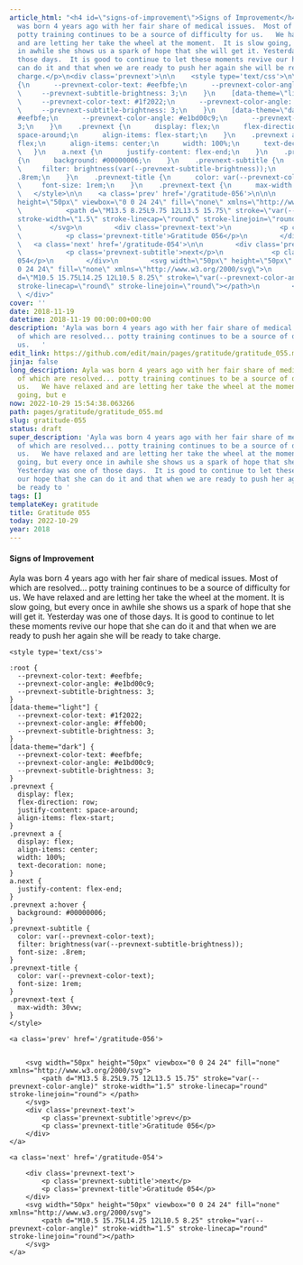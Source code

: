 ```yaml
---
article_html: "<h4 id=\"signs-of-improvement\">Signs of Improvement</h4>\n<p>Ayla
  was born 4 years ago with her fair share of medical issues.  Most of which are resolved...
  potty training continues to be a source of difficulty for us.   We have relaxed
  and are letting her take the wheel at the moment.  It is slow going, but every once
  in awhile she shows us a spark of hope that she will get it. Yesterday was one of
  those days.  It is good to continue to let these moments revive our hope that she
  can do it and that when we are ready to push her again she will be ready to take
  charge.</p>\n<div class='prevnext'>\n\n    <style type='text/css'>\n\n    :root
  {\n      --prevnext-color-text: #eefbfe;\n      --prevnext-color-angle: #e1bd00c9;\n
  \     --prevnext-subtitle-brightness: 3;\n    }\n    [data-theme=\"light\"] {\n
  \     --prevnext-color-text: #1f2022;\n      --prevnext-color-angle: #ffeb00;\n
  \     --prevnext-subtitle-brightness: 3;\n    }\n    [data-theme=\"dark\"] {\n      --prevnext-color-text:
  #eefbfe;\n      --prevnext-color-angle: #e1bd00c9;\n      --prevnext-subtitle-brightness:
  3;\n    }\n    .prevnext {\n      display: flex;\n      flex-direction: row;\n      justify-content:
  space-around;\n      align-items: flex-start;\n    }\n    .prevnext a {\n      display:
  flex;\n      align-items: center;\n      width: 100%;\n      text-decoration: none;\n
  \   }\n    a.next {\n      justify-content: flex-end;\n    }\n    .prevnext a:hover
  {\n      background: #00000006;\n    }\n    .prevnext-subtitle {\n      color: var(--prevnext-color-text);\n
  \     filter: brightness(var(--prevnext-subtitle-brightness));\n      font-size:
  .8rem;\n    }\n    .prevnext-title {\n      color: var(--prevnext-color-text);\n
  \     font-size: 1rem;\n    }\n    .prevnext-text {\n      max-width: 30vw;\n    }\n
  \   </style>\n\n    <a class='prev' href='/gratitude-056'>\n\n\n        <svg width=\"50px\"
  height=\"50px\" viewbox=\"0 0 24 24\" fill=\"none\" xmlns=\"http://www.w3.org/2000/svg\">\n
  \           <path d=\"M13.5 8.25L9.75 12L13.5 15.75\" stroke=\"var(--prevnext-color-angle)\"
  stroke-width=\"1.5\" stroke-linecap=\"round\" stroke-linejoin=\"round\"> </path>\n
  \       </svg>\n        <div class='prevnext-text'>\n            <p class='prevnext-subtitle'>prev</p>\n
  \           <p class='prevnext-title'>Gratitude 056</p>\n        </div>\n    </a>\n\n
  \   <a class='next' href='/gratitude-054'>\n\n        <div class='prevnext-text'>\n
  \           <p class='prevnext-subtitle'>next</p>\n            <p class='prevnext-title'>Gratitude
  054</p>\n        </div>\n        <svg width=\"50px\" height=\"50px\" viewbox=\"0
  0 24 24\" fill=\"none\" xmlns=\"http://www.w3.org/2000/svg\">\n            <path
  d=\"M10.5 15.75L14.25 12L10.5 8.25\" stroke=\"var(--prevnext-color-angle)\" stroke-width=\"1.5\"
  stroke-linecap=\"round\" stroke-linejoin=\"round\"></path>\n        </svg>\n    </a>\n
  \ </div>"
cover: ''
date: 2018-11-19
datetime: 2018-11-19 00:00:00+00:00
description: 'Ayla was born 4 years ago with her fair share of medical issues.  Most
  of which are resolved... potty training continues to be a source of difficulty for
  us.   '
edit_link: https://github.com/edit/main/pages/gratitude/gratitude_055.md
jinja: false
long_description: Ayla was born 4 years ago with her fair share of medical issues.  Most
  of which are resolved... potty training continues to be a source of difficulty for
  us.   We have relaxed and are letting her take the wheel at the moment.  It is slow
  going, but e
now: 2022-10-29 15:54:38.063266
path: pages/gratitude/gratitude_055.md
slug: gratitude-055
status: draft
super_description: 'Ayla was born 4 years ago with her fair share of medical issues.  Most
  of which are resolved... potty training continues to be a source of difficulty for
  us.   We have relaxed and are letting her take the wheel at the moment.  It is slow
  going, but every once in awhile she shows us a spark of hope that she will get it.
  Yesterday was one of those days.  It is good to continue to let these moments revive
  our hope that she can do it and that when we are ready to push her again she will
  be ready to '
tags: []
templateKey: gratitude
title: Gratitude 055
today: 2022-10-29
year: 2018
---
```


#### Signs of Improvement

Ayla was born 4 years ago with her fair share of medical issues.  Most of which are resolved... potty training continues to be a source of difficulty for us.   We have relaxed and are letting her take the wheel at the moment.  It is slow going, but every once in awhile she shows us a spark of hope that she will get it. Yesterday was one of those days.  It is good to continue to let these moments revive our hope that she can do it and that when we are ready to push her again she will be ready to take charge.
<div class='prevnext'>

    <style type='text/css'>

    :root {
      --prevnext-color-text: #eefbfe;
      --prevnext-color-angle: #e1bd00c9;
      --prevnext-subtitle-brightness: 3;
    }
    [data-theme="light"] {
      --prevnext-color-text: #1f2022;
      --prevnext-color-angle: #ffeb00;
      --prevnext-subtitle-brightness: 3;
    }
    [data-theme="dark"] {
      --prevnext-color-text: #eefbfe;
      --prevnext-color-angle: #e1bd00c9;
      --prevnext-subtitle-brightness: 3;
    }
    .prevnext {
      display: flex;
      flex-direction: row;
      justify-content: space-around;
      align-items: flex-start;
    }
    .prevnext a {
      display: flex;
      align-items: center;
      width: 100%;
      text-decoration: none;
    }
    a.next {
      justify-content: flex-end;
    }
    .prevnext a:hover {
      background: #00000006;
    }
    .prevnext-subtitle {
      color: var(--prevnext-color-text);
      filter: brightness(var(--prevnext-subtitle-brightness));
      font-size: .8rem;
    }
    .prevnext-title {
      color: var(--prevnext-color-text);
      font-size: 1rem;
    }
    .prevnext-text {
      max-width: 30vw;
    }
    </style>
    
    <a class='prev' href='/gratitude-056'>
    

        <svg width="50px" height="50px" viewbox="0 0 24 24" fill="none" xmlns="http://www.w3.org/2000/svg">
            <path d="M13.5 8.25L9.75 12L13.5 15.75" stroke="var(--prevnext-color-angle)" stroke-width="1.5" stroke-linecap="round" stroke-linejoin="round"> </path>
        </svg>
        <div class='prevnext-text'>
            <p class='prevnext-subtitle'>prev</p>
            <p class='prevnext-title'>Gratitude 056</p>
        </div>
    </a>
    
    <a class='next' href='/gratitude-054'>
    
        <div class='prevnext-text'>
            <p class='prevnext-subtitle'>next</p>
            <p class='prevnext-title'>Gratitude 054</p>
        </div>
        <svg width="50px" height="50px" viewbox="0 0 24 24" fill="none" xmlns="http://www.w3.org/2000/svg">
            <path d="M10.5 15.75L14.25 12L10.5 8.25" stroke="var(--prevnext-color-angle)" stroke-width="1.5" stroke-linecap="round" stroke-linejoin="round"></path>
        </svg>
    </a>
  </div>